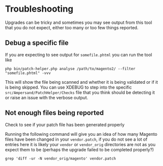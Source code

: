# Troubleshooting

Upgrades can be tricky and sometimes you may see output from this tool that you do not expect, either too many or too few things reported.

## Debug a specific file

If you are expecting to see output for `somefile.phtml` you can run the tool like

```
php bin/patch-helper.php analyse /path/to/magento2/ --filter "somefile.phtml" -vvv
```

This will show the file being scanned and whether it is being validated or if it is being skipped. You can use XDEBUG to step into the specific `src/Ampersand/PatchHelper/Checks` file that you think should be detecting it or raise an issue with the verbose output.

## Not enough files being reported

Check to see if your patch file has been generated properly

Running the following command will give you an idea of how many Magento files have been changed in your `vendor.patch`, if you do not see a lot of entries here it is likely your `vendor` or `vendor_orig` directories are not as you expect them to be (perhaps the upgrade failed to be completed properly?)
```
grep 'diff -ur -N vendor_orig/magento' vendor.patch
```
